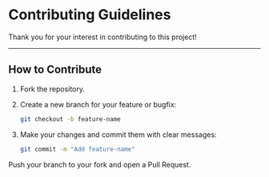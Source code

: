 # Contributing Guidelines

Thank you for your interest in contributing to this project!  

---

## How to Contribute
1. Fork the repository.  
2. Create a new branch for your feature or bugfix:  

   ```bash
   git checkout -b feature-name
   ```

3. Make your changes and commit them with clear messages:
   ```bash
   git commit -m "Add feature-name"
   ```
Push your branch to your fork and open a Pull Request.
